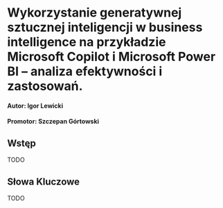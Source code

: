 # Wykorzystanie generatywnej sztucznej inteligencji w business intelligence na przykładzie Microsoft Copilot i Microsoft Power BI – analiza efektywności i zastosowań.

#### Autor: Igor Lewicki
#### Promotor: Szczepan Górtowski
## Wstęp

TODO


## Słowa Kluczowe

TODO
